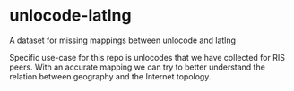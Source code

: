 # unlocode-latlng
A dataset for missing mappings between unlocode and latlng

Specific use-case for this repo is unlocodes that we have collected for RIS peers. With an accurate mapping we can try to better understand the relation between geography and the Internet topology.
